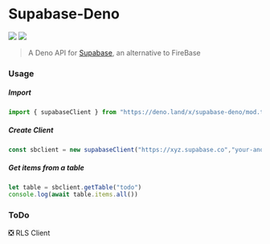 # Supabase-Deno
<p>
    <img src="https://img.shields.io/badge/TypeScript-007ACC?style=for-the-badge&logo=typescript&logoColor=white">
    <img src="https://img.shields.io/badge/Maintained%3F-yes-green.svg">
</p>

> A Deno API for [Supabase](https://supabase.io/), an alternative to FireBase

### Usage
##### Import
```ts
import { supabaseClient } from "https://deno.land/x/supabase-deno/mod.ts";
```
##### Create Client
```ts
const sbclient = new supabaseClient("https://xyz.supabase.co","your-anon-key")
```
##### Get items from a table
```ts
let table = sbclient.getTable("todo")
console.log(await table.items.all())
```

### ToDo
❎ RLS Client